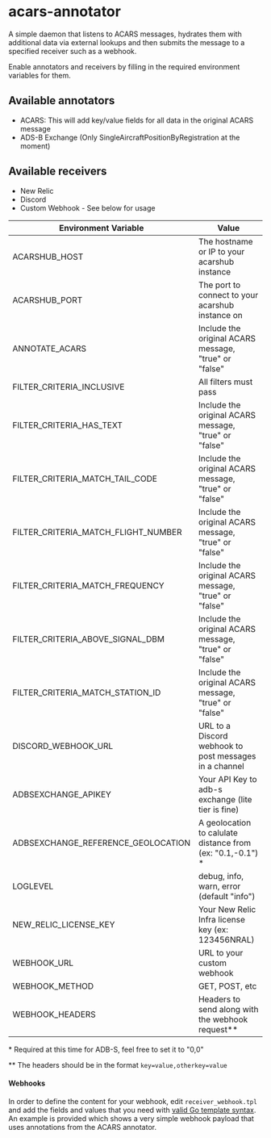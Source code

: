 # acars-annotator

A simple daemon that listens to ACARS messages, hydrates them with additional
data via external lookups and then submits the message to a specified receiver
such as a webhook.

Enable annotators and receivers by filling in the required environment
variables for them.

## Available annotators

- ACARS: This will add key/value fields for all data in the original ACARS
  message
- ADS-B Exchange (Only SingleAircraftPositionByRegistration at the moment)

## Available receivers

- New Relic
- Discord
- Custom Webhook - See below for usage

| Environment Variable                | Value                                                       |
| ----------------------------------- | ----------------------------------------------------------- |
| ACARSHUB_HOST                       | The hostname or IP to your acarshub instance                |
| ACARSHUB_PORT                       | The port to connect to your acarshub instance on            |
| ANNOTATE_ACARS                      | Include the original ACARS message, "true" or "false"       |
| FILTER_CRITERIA_INCLUSIVE           | All filters must pass                                       |
| FILTER_CRITERIA_HAS_TEXT            | Include the original ACARS message, "true" or "false"       |
| FILTER_CRITERIA_MATCH_TAIL_CODE     | Include the original ACARS message, "true" or "false"       |
| FILTER_CRITERIA_MATCH_FLIGHT_NUMBER | Include the original ACARS message, "true" or "false"       |
| FILTER_CRITERIA_MATCH_FREQUENCY     | Include the original ACARS message, "true" or "false"       |
| FILTER_CRITERIA_ABOVE_SIGNAL_DBM    | Include the original ACARS message, "true" or "false"       |
| FILTER_CRITERIA_MATCH_STATION_ID    | Include the original ACARS message, "true" or "false"       |
| DISCORD_WEBHOOK_URL                 | URL to a Discord webhook to post messages in a channel      |
| ADBSEXCHANGE_APIKEY                 | Your API Key to adb-s exchange (lite tier is fine)          |
| ADBSEXCHANGE_REFERENCE_GEOLOCATION  | A geolocation to calulate distance from (ex: "0.1,-0.1") \* |
| LOGLEVEL                            | debug, info, warn, error (default "info")                   |
| NEW_RELIC_LICENSE_KEY               | Your New Relic Infra license key (ex: 123456NRAL)           |
| WEBHOOK_URL                         | URL to your custom webhook                                  |
| WEBHOOK_METHOD                      | GET, POST, etc                                              |
| WEBHOOK_HEADERS                     | Headers to send along with the webhook request\*\*          |

\* Required at this time for ADB-S, feel free to set it to "0,0"

\*\* The headers should be in the format `key=value,otherkey=value`

#### Webhooks

In order to define the content for your webhook, edit `receiver_webhook.tpl`
and add the fields and values that you need with
[valid Go template syntax](https://pkg.go.dev/text/template).
An example is provided which shows a very simple webhook payload
that uses annotations from the ACARS annotator.
